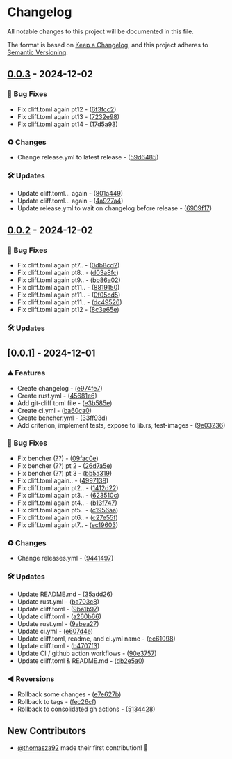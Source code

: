 # Changelog

All notable changes to this project will be documented in this file.

The format is based on [Keep a Changelog](https://keepachangelog.com/en/1.0.0/),
and this project adheres to [Semantic Versioning](https://semver.org/spec/v2.0.0.html).

## [0.0.3](https://github.com/thomasza92/rviewer/compare/v0.0.2..v0.0.3) - 2024-12-02

### 🐛 Bug Fixes

- Fix cliff.toml again pt12 - ([6f3fcc2](https://github.com/thomasza92/rviewer/commit/6f3fcc20bf1bb8dbc60cf503b67eca325b84fcca))
- Fix cliff.toml again pt13 - ([7232e98](https://github.com/thomasza92/rviewer/commit/7232e98c28dd97793e9ad8c57b6e598c3140c4b0))
- Fix cliff.toml again pt14 - ([17d5a93](https://github.com/thomasza92/rviewer/commit/17d5a9314132a9f99aafa642ba65e4a44f75a430))

### ♻️  Changes

- Change release.yml to latest release - ([59d6485](https://github.com/thomasza92/rviewer/commit/59d64859b3a86cc9c8563b2429b7e84451c37706))

### 🛠️  Updates

- Update cliff.toml... again - ([801a449](https://github.com/thomasza92/rviewer/commit/801a44942d3fe3f642b1caced9aadc9cc54a80bd))
- Update cliff.toml... again - ([4a927a4](https://github.com/thomasza92/rviewer/commit/4a927a420011bc2ca29d10b147604307f448c495))
- Update release.yml to wait on changelog before release - ([6909f17](https://github.com/thomasza92/rviewer/commit/6909f17e65f49d4e980c4c4df5827e52d2e9af16))

## [0.0.2](https://github.com/thomasza92/rviewer/compare/v0.0.1..v0.0.2) - 2024-12-02

### 🐛 Bug Fixes

- Fix cliff.toml again pt7.. - ([0db8cd2](https://github.com/thomasza92/rviewer/commit/0db8cd29f85b640d28e1f79802934016c4e9d0d2))
- Fix cliff.toml again pt8.. - ([d03a8fc](https://github.com/thomasza92/rviewer/commit/d03a8fca357abaa2afd91c4c44cafdeff57f9b0e))
- Fix cliff.toml again pt9.. - ([bb86a02](https://github.com/thomasza92/rviewer/commit/bb86a02b0e9401da1c17f1e78bb1a5c9a3f82f59))
- Fix cliff.toml again pt11.. - ([8819150](https://github.com/thomasza92/rviewer/commit/881915007d09b19a7b41e03976113b683bb02fbe))
- Fix cliff.toml again pt11.. - ([0f05cd5](https://github.com/thomasza92/rviewer/commit/0f05cd5f39e58d7e8a1a44105a614fb7173eb30f))
- Fix cliff.toml again pt11.. - ([dc49526](https://github.com/thomasza92/rviewer/commit/dc495269681eb29e22f2fb67cbf541edd13c4111))
- Fix cliff.toml again pt12 - ([8c3e65e](https://github.com/thomasza92/rviewer/commit/8c3e65ede88d6d088755fc8077d04dcd9409e00d))

### 🛠️  Updates


## [0.0.1] - 2024-12-01

### ⛰️  Features

- Create changelog - ([e974fe7](https://github.com/thomasza92/rviewer/commit/e974fe772fd0c7ce802a68994b9ae39c60577453))
- Create rust.yml - ([45681e6](https://github.com/thomasza92/rviewer/commit/45681e6fc59b868bd32f1be94e9387c0b8f1dffc))
- Add git-cliff toml file - ([e3b585e](https://github.com/thomasza92/rviewer/commit/e3b585e416ce8e90cdd60479517e19ee52c5c718))
- Create ci.yml - ([ba60ca0](https://github.com/thomasza92/rviewer/commit/ba60ca0850dfb1682abd4561d01d5d0949fd3cfd))
- Create bencher.yml - ([33ff93d](https://github.com/thomasza92/rviewer/commit/33ff93d35327093b86c736d25e2f7de958ae0e00))
- Add criterion, implement tests, expose to lib.rs, test-images - ([9e03236](https://github.com/thomasza92/rviewer/commit/9e032367c0279de8ed393c05870c6c8f3558a46c))

### 🐛 Bug Fixes

- Fix bencher (??) - ([09fac0e](https://github.com/thomasza92/rviewer/commit/09fac0ec843df1a4821c992822438f48e11c163b))
- Fix bencher (??) pt 2 - ([26d7a5e](https://github.com/thomasza92/rviewer/commit/26d7a5ec102d47de19b018b20495ffe308e1bb87))
- Fix bencher (??) pt 3 - ([bb5a319](https://github.com/thomasza92/rviewer/commit/bb5a319b81eccd329bca0b30ce6de02be16e2f9c))
- Fix cliff.toml again.. - ([4997138](https://github.com/thomasza92/rviewer/commit/4997138abec9bc6f1ae6340abfbdcefc14da3a46))
- Fix cliff.toml again pt2.. - ([1412d22](https://github.com/thomasza92/rviewer/commit/1412d2240175e7233622f0c81aa9186e074483de))
- Fix cliff.toml again pt3.. - ([623510c](https://github.com/thomasza92/rviewer/commit/623510c8bcf429beb6e0bde982495b2ba782746e))
- Fix cliff.toml again pt4.. - ([b13f747](https://github.com/thomasza92/rviewer/commit/b13f747a8bb6b41baf3dfbd13fe5f84cfbfb1f53))
- Fix cliff.toml again pt5.. - ([c1956aa](https://github.com/thomasza92/rviewer/commit/c1956aad4e61f4691c708c02a22efd2ed1d77837))
- Fix cliff.toml again pt6.. - ([c27e55f](https://github.com/thomasza92/rviewer/commit/c27e55fe115b1355300be6b1441d86d241e6ebd6))
- Fix cliff.toml again pt7.. - ([ec19603](https://github.com/thomasza92/rviewer/commit/ec19603f1822774b3d6195b744f517af4b25182c))

### ♻️  Changes

- Change releases.yml - ([9441497](https://github.com/thomasza92/rviewer/commit/9441497e4a42b4dca2f6cc75bbf767a16106ac3f))

### 🛠️  Updates

- Update README.md - ([35add26](https://github.com/thomasza92/rviewer/commit/35add26765c9877cc28da114f79a73622371c8a0))
- Update rust.yml - ([ba703c8](https://github.com/thomasza92/rviewer/commit/ba703c824600d82646dfc9941c5500c0283cc2fa))
- Update cliff.toml - ([9ba1b97](https://github.com/thomasza92/rviewer/commit/9ba1b97cb1fcbb8b5f25398bbc314f06cc753a60))
- Update cliff.toml - ([a260b66](https://github.com/thomasza92/rviewer/commit/a260b66616b782435722155036cd89b015255be3))
- Update rust.yml - ([9abea27](https://github.com/thomasza92/rviewer/commit/9abea273dfcb26464188ffc2ca9523e498e26d67))
- Update ci.yml - ([e607d4e](https://github.com/thomasza92/rviewer/commit/e607d4edf2a9c420d4812524e1b1494ea5850249))
- Update cliff.toml, readme, and ci.yml name - ([ec61098](https://github.com/thomasza92/rviewer/commit/ec610988e7ad6b152105f32c1fffb093eea94fae))
- Update cliff.toml - ([b4707f3](https://github.com/thomasza92/rviewer/commit/b4707f3536c2e43f8a9c52b970e5dc883f62e6ba))
- Update CI / github action workflows - ([90e3757](https://github.com/thomasza92/rviewer/commit/90e3757c70c3cbe84e147f1ea5369ee9feedb1d3))
- Update cliff.toml & README.md - ([db2e5a0](https://github.com/thomasza92/rviewer/commit/db2e5a07a6bf951a311fd52b0dbe2f989f94862f))

### ◀️ Reversions

- Rollback some changes - ([e7e627b](https://github.com/thomasza92/rviewer/commit/e7e627bd7988119c93f67da1d871adf97ed94d30))
- Rollback to tags - ([fec26cf](https://github.com/thomasza92/rviewer/commit/fec26cf9a60a4cfb8febc465f834aa955f4d9082))
- Rollback to consolidated gh actions - ([5134428](https://github.com/thomasza92/rviewer/commit/51344286076b5ad49b58b539ffa46e838d9e0594))

## New Contributors

* [@thomasza92](https://github.com/thomasza92) made their first contribution! 🥳




